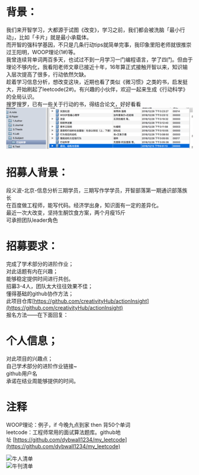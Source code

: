 # 背景：

我们来开智学习，大都源于试图《改变》，学习之前，我们都会被洗脑「最小行动」，比如「卡片」就是最小承载体。  
而开智的强科学基因，不只是几条行动tips就简单完事，我印象里阳老师就很推崇过王阳明，WOOP理论(1#)等。  
我曾连续背单词两百多天，也试过不到一月学习一门编程语言，学了四门。但由于理论不够内化，我看阳老师文章已接近十年，16年算正式接触开智以来，知识输入层次提高了很多，行动依然欠缺。  
趁着学习信息分析，想改变这块，近期也看了类似《微习惯》之类的书，启发挺大，开始刷起了leetcode(2#)。有兴趣的小伙伴，欢迎一起来生成《行动科学》的全局认识。  
搜罗搜罗，已有一些关于行动的书，得结合论文，好好看看  
![](media/20181228152502.png)

# 招募人背景：

段义波-北京-信息分析三期学员，三期写作学学员，开智部落第一期通识部落族长   
在百度做工程师，能写代码。经济学出身，知识面有一定的差异化。  
最近一次大改变，坚持生酮饮食方案，两个月瘦15斤  
可承担团队leader角色  

# 招募要求：

完成了学术部分的进阶作业；  
对此话题有内在兴趣；  
能够稳定提供时间进行共创。  
招募3-4人，团队太大往往效果不佳；  
懂得基础的github协作方法；  
此项目仓库[https://github.com/creativityHub/actionInsight](https://github.com/creativityHub/actionInsight)  
报名方法——在下面回复：  

# 个人信息；

对此项目的兴趣点；  
自己学术部分的进阶作业链接~  
github用户名  
承诺在结业周能够提供的时间。  

# 注释

WOOP理论：例子，if 今晚九点到家 then 背50个单词  
leetcode：工程师常用的面试算法题库。github地址 [https://github.com/dybwall1234/my_leetcode](https://github.com/dybwall1234/my_leetcode)

![牛人清单](docs/authors)  
![牛刊清单](docs/journals)


